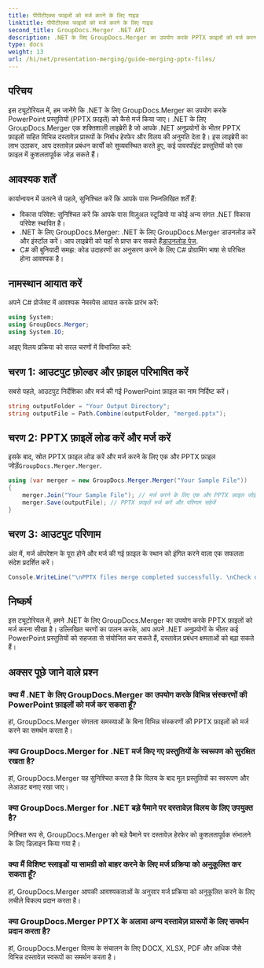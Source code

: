 ```yaml
---
title: पीपीटीएक्स फाइलों को मर्ज करने के लिए गाइड
linktitle: पीपीटीएक्स फाइलों को मर्ज करने के लिए गाइड
second_title: GroupDocs.Merger .NET API
description: .NET के लिए GroupDocs.Merger का उपयोग करके PPTX फ़ाइलों को मर्ज करना सीखें। इस शक्तिशाली .NET लाइब्रेरी के साथ दस्तावेज़ प्रबंधन को सुव्यवस्थित करें।
type: docs
weight: 13
url: /hi/net/presentation-merging/guide-merging-pptx-files/
---
```

## परिचय
इस ट्यूटोरियल में, हम जानेंगे कि .NET के लिए GroupDocs.Merger का उपयोग करके PowerPoint प्रस्तुतियों (PPTX फ़ाइलें) को कैसे मर्ज किया जाए। .NET के लिए GroupDocs.Merger एक शक्तिशाली लाइब्रेरी है जो आपके .NET अनुप्रयोगों के भीतर PPTX फ़ाइलों सहित विभिन्न दस्तावेज़ प्रारूपों के निर्बाध हेरफेर और विलय की अनुमति देता है। इस लाइब्रेरी का लाभ उठाकर, आप दस्तावेज़ प्रबंधन कार्यों को सुव्यवस्थित करते हुए, कई पावरपॉइंट प्रस्तुतियों को एक फ़ाइल में कुशलतापूर्वक जोड़ सकते हैं।
## आवश्यक शर्तें
कार्यान्वयन में उतरने से पहले, सुनिश्चित करें कि आपके पास निम्नलिखित शर्तें हैं:
- विकास परिवेश: सुनिश्चित करें कि आपके पास विज़ुअल स्टूडियो या कोई अन्य संगत .NET विकास परिवेश स्थापित है।
- .NET के लिए GroupDocs.Merger: .NET के लिए GroupDocs.Merger डाउनलोड करें और इंस्टॉल करें। आप लाइब्रेरी को यहाँ से प्राप्त कर सकते हैं[डाउनलोड पेज](https://releases.groupdocs.com/merger/net/).
- C# की बुनियादी समझ: कोड उदाहरणों का अनुसरण करने के लिए C# प्रोग्रामिंग भाषा से परिचित होना आवश्यक है।

## नामस्थान आयात करें
अपने C# प्रोजेक्ट में आवश्यक नेमस्पेस आयात करके प्रारंभ करें:
```csharp
using System; 
using GroupDocs.Merger;
using System.IO;
```

आइए विलय प्रक्रिया को सरल चरणों में विभाजित करें:
## चरण 1: आउटपुट फ़ोल्डर और फ़ाइल परिभाषित करें
सबसे पहले, आउटपुट निर्देशिका और मर्ज की गई PowerPoint फ़ाइल का नाम निर्दिष्ट करें।
```csharp
string outputFolder = "Your Output Directory";
string outputFile = Path.Combine(outputFolder, "merged.pptx");
```
## चरण 2: PPTX फ़ाइलें लोड करें और मर्ज करें
 इसके बाद, स्रोत PPTX फ़ाइल लोड करें और मर्ज करने के लिए एक और PPTX फ़ाइल जोड़ें`GroupDocs.Merger.Merger`.
```csharp
using (var merger = new GroupDocs.Merger.Merger("Your Sample File"))
{
    merger.Join("Your Sample File"); // मर्ज करने के लिए एक और PPTX फ़ाइल जोड़ें
    merger.Save(outputFile); // PPTX फ़ाइलें मर्ज करें और परिणाम सहेजें
}
```
## चरण 3: आउटपुट परिणाम
अंत में, मर्ज ऑपरेशन के पूरा होने और मर्ज की गई फ़ाइल के स्थान को इंगित करने वाला एक सफलता संदेश प्रदर्शित करें।
```csharp
Console.WriteLine("\nPPTX files merge completed successfully. \nCheck output in {0}", outputFolder);
```

## निष्कर्ष
इस ट्यूटोरियल में, हमने .NET के लिए GroupDocs.Merger का उपयोग करके PPTX फ़ाइलों को मर्ज करना सीखा है। उल्लिखित चरणों का पालन करके, आप अपने .NET अनुप्रयोगों के भीतर कई PowerPoint प्रस्तुतियों को सहजता से संयोजित कर सकते हैं, दस्तावेज़ प्रबंधन क्षमताओं को बढ़ा सकते हैं।

## अक्सर पूछे जाने वाले प्रश्न
### क्या मैं .NET के लिए GroupDocs.Merger का उपयोग करके विभिन्न संस्करणों की PowerPoint फ़ाइलों को मर्ज कर सकता हूँ?
हां, GroupDocs.Merger संगतता समस्याओं के बिना विभिन्न संस्करणों की PPTX फ़ाइलों को मर्ज करने का समर्थन करता है।
### क्या GroupDocs.Merger for .NET मर्ज किए गए प्रस्तुतियों के स्वरूपण को सुरक्षित रखता है?
हां, GroupDocs.Merger यह सुनिश्चित करता है कि विलय के बाद मूल प्रस्तुतियों का स्वरूपण और लेआउट बनाए रखा जाए।
### क्या GroupDocs.Merger for .NET बड़े पैमाने पर दस्तावेज़ विलय के लिए उपयुक्त है?
निश्चित रूप से, GroupDocs.Merger को बड़े पैमाने पर दस्तावेज़ हेरफेर को कुशलतापूर्वक संभालने के लिए डिज़ाइन किया गया है।
### क्या मैं विशिष्ट स्लाइडों या सामग्री को बाहर करने के लिए मर्ज प्रक्रिया को अनुकूलित कर सकता हूँ?
हां, GroupDocs.Merger आपकी आवश्यकताओं के अनुसार मर्ज प्रक्रिया को अनुकूलित करने के लिए लचीले विकल्प प्रदान करता है।
### क्या GroupDocs.Merger PPTX के अलावा अन्य दस्तावेज़ प्रारूपों के लिए समर्थन प्रदान करता है?
हां, GroupDocs.Merger विलय के संचालन के लिए DOCX, XLSX, PDF और अधिक जैसे विभिन्न दस्तावेज़ स्वरूपों का समर्थन करता है।